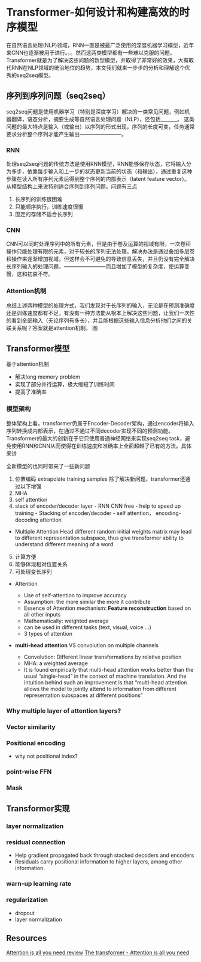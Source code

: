 # Transformer-如何设计和构建高效的时序模型
在自然语言处理(NLP)领域，RNN一直是被最广泛使用的深度机器学习模型，近年来CNN也逐渐被用于进行。。。然而这两类模型都有一些难以克服的问题，Transformer就是为了解决这些问题的新型模型，并取得了非常好的效果，大有取代RNN在NLP领域的统治地位的趋势，本文我们就来一步步的分析和理解这个优秀的seq2seq模型。

## 序列到序列问题（seq2seq）
seq2seq问题是使用机器学习（特别是深度学习）解决的一类常见问题，例如机器翻译，语态分析，摘要生成等自然语言处理问题（NLP），还包括_______。 这类问题的最大特点是输入（或输出）以序列的形式出现，序列的长度可变，任务通常要求分析整个序列才能产生输出————————。
### RNN
处理seq2seq问题的传统方法是使用RNN模型，RNN能够保存状态，它将输入分为多步，依靠每步输入和上一步的状态更新当前的状态（和输出），通过重复这种步骤在读入所有序列元素后得到整个序列的内部表示（latent feature vector）。从模型结构上来说特别适合序列到序列问题。问题有三点
1. 长序列的训练很困难
2. 只能顺序执行，训练速度很慢
3. 固定的存储不适合长序列
### CNN
CNN可以同时处理序列中的所有元素，但是由于卷及运算的视域有限，一次卷积操作只能处理有限的元素，对于较长的序列无法处理。解决办法是通过叠加多层卷积操作来逐渐增加视域，但这样会不可避免的导致信息丢失，并且仍没有完全解决长序列输入的处理问题，————————而且增加了模型的复杂度，使运算变慢，这和初衷不符。
### Attention机制
总结上述两种模型的处理方式，我们发现对于长序列的输入，无论是在预测准确度还是训练速度都有不足，有没有一种方法能从根本上解决这些问题，让我们一次性的看到全部输入（无论序列有多长），并且能根据这些输入信息分析他们之间的关联关系呢？答案就是attention机制，
图


## Transformer模型
基于attention机制
- 解决long memory problem
- 实现了部分并行运算，极大缩短了训练时间
- 提高了准确率

### 模型架构
整体架构上看，transformer仍属于Encoder-Decoder架构，通过encoder将输入序列转换成内部表示，在通过不通过不同decoder实现不同的预测功能。
Transformer的最大的创新在于它只使用普通神经网络来实现seq2seq task，避免使用RNN和CNN从而使得在训练速度和准确率上全面超越了已有的方法。具体来讲

全新模型的也同时带来了一些新问题
1. 位置编码
extrapolate training samples
除了解决新问题，transformer还通过以下增强
 2. MHA
 3. self attention
 4.  stack of encoder/decoder layer
	- RNN CNN free - help to speed up training
	- Stacking of encoder/decoder
	- self attention， encoding-decoding attention
- Multiple Attention Head
different random initial weights matrix may lead to different representation subspace, thus give transformer ability to understand different meaning of a word

5. 计算方便
6. 能够体现相对位置关系
7. 可处理变长序列
- Attention 
	- Use of self-attention to improve accuracy
	- Assumption: the more similar the more it contribute
	- Essence of Attention mechanism: **Feature reconstruction** based on all other inputs
	- Mathematically: weighted average
	- can be used in different tasks (text, visual, voice ...)
	- 3 types of attention

- **multi-head attention** VS convolution on multiple channels
	- Convolution: Different linear transformations by relative position
	- MHA: a weighted average 
	- It is found empirically that multi-head attention works better than the usual “single-head” in the context of machine translation. And the intuition behind such an improvement is that “multi-head attention allows the model to jointly attend to information from different representation subspaces at different positions”
### Why multiple layer of attention layers?
### Vector similarity
### Positional encoding
- why not positional index? 
### point-wise FFN
### Mask
## Transformer实现
### layer normalization
### residual connection
- Help gradient propagated back through stacked decoders and encoders
- Residuals carry positional information to higher layers, among other information.
### warn-up learning rate
### regularization
- dropout
- layer normalization

## Resources
[Attention is all you need review]([https://ricardokleinklein.github.io/2017/11/16/Attention-is-all-you-need.html](https://ricardokleinklein.github.io/2017/11/16/Attention-is-all-you-need.html))
[The transformer - Attention is all you need]([https://mchromiak.github.io/articles/2017/Sep/12/Transformer-Attention-is-all-you-need/#.XTEl6ugzZPY](https://mchromiak.github.io/articles/2017/Sep/12/Transformer-Attention-is-all-you-need/#.XTEl6ugzZPY))
<!--stackedit_data:
eyJoaXN0b3J5IjpbMTAwMzU1NzY3LDU3NDE3Nzc4LDc4NzY4NT
IzNiwxNzMwODcwNjc0LC0xODE1MDcwNDU3LC0xNjA0NzQwOTk1
LDkwNzMxOTkzOCwyMTM2NzA2OTI0LC0xMzE1Nzc0NzkwLDM1Mz
M5NDE4NSwtMTUxMTIxMzEyLDM2ODYwNjIyMCwyOTQyNjIzNjcs
MjA4MDgyMjA0MiwzNDM1MDcyMjUsMjkwMjQ3NTYyLDU3NzkzMj
AyOCwxMzIwOTc2NjE5LDE4MTg4OTg5MDYsLTEyNDUzMjY5NjBd
fQ==
-->